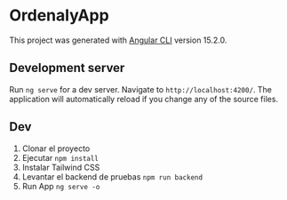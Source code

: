 # OrdenalyApp

This project was generated with [Angular CLI](https://github.com/angular/angular-cli) version 15.2.0.

## Development server

Run `ng serve` for a dev server. Navigate to `http://localhost:4200/`. The application will automatically reload if you change any of the source files.

## Dev
1. Clonar el proyecto
2. Ejecutar ```npm install```
3. Instalar Tailwind CSS
4. Levantar el backend de pruebas ```npm run backend```
5. Run App ```ng serve -o```